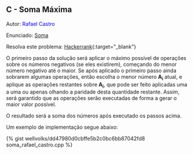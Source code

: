 ## C - Soma Máxima
<div id="soma"></div>

Autor: <font color="blue"> Rafael Castro </font>

Enunciado: [Soma][pc]

Resolva este problema: [Hackerrank][hackerrank-a]{:target="_blank"}

[pc]: https://github.com/maratonago/maratonago.github.io/raw/master/_includes/pdfs/primeira_comp_inf_ufg/C.pdf
[hackerrank-a]:	https://www.hackerrank.com/contests/ufg-contest-calouros/challenges/soma-maxima

O primeiro passo da solução será aplicar o máximo possível de operações sobre os números negativos (se eles existirem), começando do menor número negativo até o maior. Se após aplicado o primeiro passo ainda sobrarem algumas operações, então escolha o menor número <b>A<sub>i</sub></b> atual, e aplique as operações restantes sobre <b>A<sub>i</sub></b>, que pode ser feito aplicadas uma a uma ou apenas olhando a paridade desta quantidade restante. Assim, será garantido que as operações serão executadas de forma a gerar o maior valor possível.

O resultado será a soma dos números após executado os passos acima.

Um exemplo de implementação segue abaixo:

{% gist wellvolks/dd47980d0cbffe5b2c0bc6bb87042fd8 soma_rafael_castro.cpp %}
